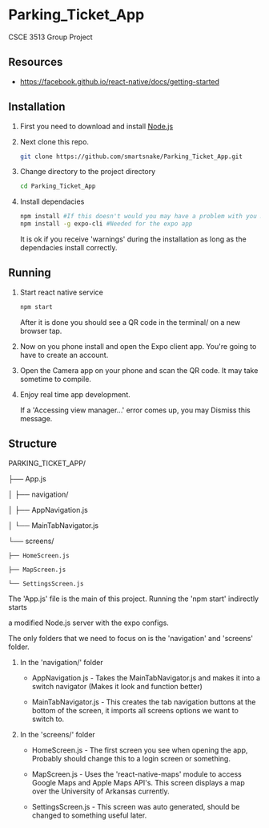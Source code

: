 # Parking_Ticket_App
CSCE 3513 Group Project
## Resources
* https://facebook.github.io/react-native/docs/getting-started

## Installation

1. First you need to download and install [Node.js](https://nodejs.org/en/download/)

2. Next clone this repo. 

    ```bash
    git clone https://github.com/smartsnake/Parking_Ticket_App.git
    ```

3. Change directory to the project directory

    ```bash
    cd Parking_Ticket_App
    ```
4. Install dependacies
    ```bash
    npm install #If this doesn't would you may have a problem with you Node installation
    npm install -g expo-cli #Needed for the expo app
    ```

    It is ok if you receive 'warnings' during the installation as long as the dependacies install correctly.

## Running
1. Start react native service

    ```bash
    npm start
    ```

    After it is done you should see a QR code in the terminal/ on a new browser tap.

2. Now on you phone install and open the Expo client app. 
You're going to have to create an account.

3. Open the Camera app on your phone and scan the QR code.
It may take sometime to compile.

4. Enjoy real time app development.

    If a 'Accessing view manager...' error comes up, you may Dismiss this message.

## Structure

PARKING_TICKET_APP/

├── App.js

│
├── navigation/

│   ├── AppNavigation.js

│   └── MainTabNavigator.js

└── screens/

    ├── HomeScreen.js

    ├── MapScreen.js

    └── SettingsScreen.js


The 'App.js' file is the main of this project. Running the 'npm start' indirectly starts 

a modified Node.js server with the expo configs.


The only folders that we need to focus on is the 'navigation' and 'screens' folder.

1. In the 'navigation/' folder
    * AppNavigation.js - Takes the MainTabNavigator.js and makes it into a switch navigator
    (Makes it look and function better)

    * MainTabNavigator.js - This creates the tab navigation buttons at the bottom of the screen,
    it imports all screens options we want to switch to.

2. In the 'screens/' folder
    * HomeScreen.js - The first screen you see when opening the app, Probably should change this
    to a login screen or something.

    * MapScreen.js - Uses the 'react-native-maps' module to access Google Maps and Apple Maps API's. 
    This screen displays a map over the University of Arkansas currently.

    * SettingsScreen.js - This screen was auto generated, should be changed to something useful later.

